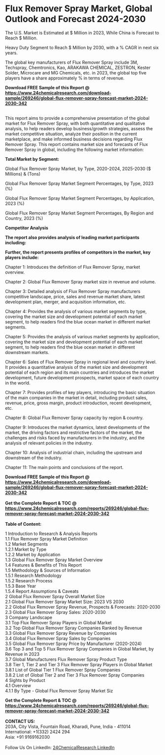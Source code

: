 <h1>Flux Remover Spray Market, Global Outlook and Forecast 2024-2030</h1><p>
The U.S. Market is Estimated at $ Million in 2023, While China is Forecast to Reach $ Million.</p><p>
Heavy Duty Segment to Reach $ Million by 2030, with a % CAGR in next six years.</p><p>
The global key manufacturers of Flux Remover Spray include 3M, Techspray, Chemtronics, Kao, ARAKAWA CHEMICAL, ZESTRON, Kester Solder, Microcare and MG Chemicals, etc. in 2023, the global top five players have a share approximately % in terms of revenue.</p><div><b>Download FREE Sample of this Report @ 
            <a href="https://www.24chemicalresearch.com/download-sample/269246/global-flux-remover-spray-forecast-market-2024-2030-342">
            https://www.24chemicalresearch.com/download-sample/269246/global-flux-remover-spray-forecast-market-2024-2030-342</a></b></div><br><p>
This report aims to provide a comprehensive presentation of the global market for Flux Remover Spray, with both quantitative and qualitative analysis, to help readers develop business/growth strategies, assess the market competitive situation, analyze their position in the current marketplace, and make informed business decisions regarding Flux Remover Spray. This report contains market size and forecasts of Flux Remover Spray in global, including the following market information:
</p><p>
<strong>Total Market by Segment:</strong></p><p>
Global Flux Remover Spray Market, by Type, 2020-2024, 2025-2030 ($ Millions) &amp; (Tons)</p><p>
Global Flux Remover Spray Market Segment Percentages, by Type, 2023 (%)</p><p>
</p><p>
Global Flux Remover Spray Market Segment Percentages, by Application, 2023 (%)</p><p>
</p><p>
Global Flux Remover Spray Market Segment Percentages, By Region and Country, 2023 (%)</p><p>
</p><p>
<strong>Competitor Analysis</strong></p><p>
<strong>The report also provides analysis of leading market participants including:</strong></p><p>
</p><p>
<strong>Further, the report presents profiles of competitors in the market, key players include:</strong></p><p>
</p><p>
Chapter 1: Introduces the definition of Flux Remover Spray, market overview.</p><p>
Chapter 2: Global Flux Remover Spray market size in revenue and volume.</p><p>
Chapter 3: Detailed analysis of Flux Remover Spray manufacturers competitive landscape, price, sales and revenue market share, latest development plan, merger, and acquisition information, etc.</p><p>
Chapter 4: Provides the analysis of various market segments by type, covering the market size and development potential of each market segment, to help readers find the blue ocean market in different market segments.</p><p>
Chapter 5: Provides the analysis of various market segments by application, covering the market size and development potential of each market segment, to help readers find the blue ocean market in different downstream markets.</p><p>
Chapter 6: Sales of Flux Remover Spray in regional level and country level. It provides a quantitative analysis of the market size and development potential of each region and its main countries and introduces the market development, future development prospects, market space of each country in the world.</p><p>
Chapter 7: Provides profiles of key players, introducing the basic situation of the main companies in the market in detail, including product sales, revenue, price, gross margin, product introduction, recent development, etc.</p><p>
Chapter 8: Global Flux Remover Spray capacity by region &amp; country.</p><p>
Chapter 9: Introduces the market dynamics, latest developments of the market, the driving factors and restrictive factors of the market, the challenges and risks faced by manufacturers in the industry, and the analysis of relevant policies in the industry.</p><p>
Chapter 10: Analysis of industrial chain, including the upstream and downstream of the industry.</p><p>
Chapter 11: The main points and conclusions of the report.</p><div><b>Download FREE Sample of this Report @ 
            <a href="https://www.24chemicalresearch.com/download-sample/269246/global-flux-remover-spray-forecast-market-2024-2030-342">
            https://www.24chemicalresearch.com/download-sample/269246/global-flux-remover-spray-forecast-market-2024-2030-342</a></b></div><br><div><b>Get the Complete Report & TOC @ 
            <a href="https://www.24chemicalresearch.com/reports/269246/global-flux-remover-spray-forecast-market-2024-2030-342">
            https://www.24chemicalresearch.com/reports/269246/global-flux-remover-spray-forecast-market-2024-2030-342</a></b></div><br>
            <b>Table of Content:</b><p>1 Introduction to Research & Analysis Reports<br />
    1.1 Flux Remover Spray Market Definition<br />
    1.2 Market Segments<br />
        1.2.1 Market by Type<br />
        1.2.2 Market by Application<br />
    1.3 Global Flux Remover Spray Market Overview<br />
    1.4 Features & Benefits of This Report<br />
    1.5 Methodology & Sources of Information<br />
        1.5.1 Research Methodology<br />
        1.5.2 Research Process<br />
        1.5.3 Base Year<br />
        1.5.4 Report Assumptions & Caveats<br />
2 Global Flux Remover Spray Overall Market Size<br />
    2.1 Global Flux Remover Spray Market Size: 2023 VS 2030<br />
    2.2 Global Flux Remover Spray Revenue, Prospects & Forecasts: 2020-2030<br />
    2.3 Global Flux Remover Spray Sales: 2020-2030<br />
3 Company Landscape<br />
    3.1 Top Flux Remover Spray Players in Global Market<br />
    3.2 Top Global Flux Remover Spray Companies Ranked by Revenue<br />
    3.3 Global Flux Remover Spray Revenue by Companies<br />
    3.4 Global Flux Remover Spray Sales by Companies<br />
    3.5 Global Flux Remover Spray Price by Manufacturer (2020-2024)<br />
    3.6 Top 3 and Top 5 Flux Remover Spray Companies in Global Market, by Revenue in 2023<br />
    3.7 Global Manufacturers Flux Remover Spray Product Type<br />
    3.8 Tier 1, Tier 2 and Tier 3 Flux Remover Spray Players in Global Market<br />
        3.8.1 List of Global Tier 1 Flux Remover Spray Companies<br />
        3.8.2 List of Global Tier 2 and Tier 3 Flux Remover Spray Companies<br />
4 Sights by Product<br />
    4.1 Overview<br />
        4.1.1 By Type - Global Flux Remover Spray Market Siz</p><div><b>Get the Complete Report & TOC @ 
            <a href="https://www.24chemicalresearch.com/reports/269246/global-flux-remover-spray-forecast-market-2024-2030-342">
            https://www.24chemicalresearch.com/reports/269246/global-flux-remover-spray-forecast-market-2024-2030-342</a></b></div><br><b>CONTACT US:</b><br>
            203A, City Vista, Fountain Road, Kharadi, Pune, India - 411014<br>
            International: +1(332) 2424 294<br>
            Asia: +91 9169162030 <br><br>
            Follow Us On LinkedIn: <a href="https://www.linkedin.com/company/24chemicalresearch/">24ChemicalResearch LinkedIn</a>